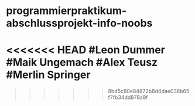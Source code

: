 # programmierpraktikum-abschlussprojekt-info-noobs
<<<<<<< HEAD
#Leon Dummer
#Maik Ungemach
#Alex Teusz
#Merlin Springer
=======
>>>>>>> 8bd5c80e84872b8d4dae038b65f7fb34dd878a9f
